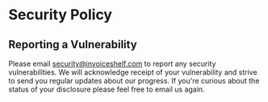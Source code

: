 # Security Policy

## Reporting a Vulnerability

Please email security@invoiceshelf.com to report any security vulnerabilities. We will acknowledge receipt of your vulnerability and strive to send you regular updates about our progress. If you're curious about the status of your disclosure please feel free to email us again.
